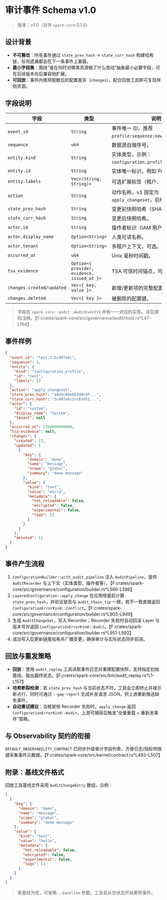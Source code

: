 # 审计事件 Schema v1.0

> 版本：v1.0（对齐 `spark-core` 0.1.0）

## 设计背景

- **不可篡改**：所有事件通过 `state_prev_hash` → `state_curr_hash` 构建哈希链，任何遗漏都会在下一条事件上暴露。
- **最小字段集**：围绕“谁在何时对哪类资源做了什么改动”抽象最小必要字段，可在后续版本向后兼容地扩展。
- **可回放**：事件内携带脱敏后的配置差异（`changes`），配合回放工具即可复现样例资源。

## 字段说明

| 字段 | 类型 | 说明 |
| ---- | ---- | ---- |
| `event_id` | `String` | 事件唯一 ID，推荐 `profile:sequence:new_version_hash`。 |
| `sequence` | `u64` | 数据源自增序号。 |
| `entity.kind` | `String` | 实体类型，示例：`configuration.profile`。 |
| `entity.id` | `String` | 实体唯一标识，例如 ProfileId。 |
| `entity.labels` | `Vec<(String, String)>` | 可选扩展标签（租户、区域等）。 |
| `action` | `String` | 动作名称，v1 固定为 `apply_changeset`，后续可扩展。 |
| `state_prev_hash` | `String` | 变更前快照哈希（SHA-256 Hex）。 |
| `state_curr_hash` | `String` | 变更后快照哈希。 |
| `actor.id` | `String` | 操作者标识（IAM 用户、服务账号等）。 |
| `actor.display_name` | `Option<String>` | 人类可读名称。 |
| `actor.tenant` | `Option<String>` | 多租户上下文，可选。 |
| `occurred_at` | `u64` | Unix 毫秒时间戳。 |
| `tsa_evidence` | `Option<{ provider, evidence, issued_at }>` | TSA 可信时间锚点，可选。 |
| `changes.created/updated` | `Vec<{ key, value }>` | 新增/更新项的完整配置（包含元数据）。 |
| `changes.deleted` | `Vec<{ key }>` | 被删除的配置键。 |

> 字段在 `spark_core::audit::AuditEventV1` 中有一一对应的实现，详见源码注释。【F:crates/spark-core/src/governance/audit/mod.rs†L47-L164】

## 事件样例

```json
{
  "event_id": "test:2:5c497a6c",
  "sequence": 2,
  "entity": {
    "kind": "configuration.profile",
    "id": "test",
    "labels": []
  },
  "action": "apply_changeset",
  "state_prev_hash": "a4d4c88e6b3d0c9f...",
  "state_curr_hash": "5c497a6c2cc83d51...",
  "actor": {
    "id": "system",
    "display_name": "System",
    "tenant": null
  },
  "occurred_at": 1700000000000,
  "tsa_evidence": null,
  "changes": {
    "created": [],
    "updated": [
      {
        "key": {
          "domain": "demo",
          "name": "message",
          "scope": "global",
          "summary": "demo message"
        },
        "value": {
          "kind": "text",
          "value": "world",
          "metadata": {
            "hot_reloadable": false,
            "encrypted": false,
            "experimental": false,
            "tags": []
          }
        }
      }
    ],
    "deleted": []
  }
}
```

## 事件产生流程

1. `ConfigurationBuilder::with_audit_pipeline` 注入 `AuditPipeline`，提供 `AuditRecorder` 与上下文（实体类型、操作者等）。【F:crates/spark-core/src/governance/configuration/builder.rs†L566-L586】
2. `LayeredConfiguration::apply_change` 在应用增量前计算 `state_prev_hash`，并验证是否与 `audit_chain_tip` 一致，若不一致直接返回 `ConfigurationErrorKind::Conflict`。【F:crates/spark-core/src/governance/configuration/builder.rs†L905-L949】
3. 生成 `AuditChangeSet`，写入 Recorder；Recorder 失败时自动回滚 Layer 与版本号并返回 `ConfigurationErrorKind::Audit`。【F:crates/spark-core/src/governance/configuration/builder.rs†L951-L992】
4. 成功写入后更新链尾哈希并广播变更，确保审计与实际状态同步前进。 

## 回放与重发策略

- **回放**：使用 `audit_replay` 工具读取事件日志并重建配置快照，支持指定初始基线、输出最终状态。【F:crates/spark-core/src/bin/audit_replay.rs†L1-L157】
- **哈希断裂检测**：若 `state_prev_hash` 与当前状态不符，工具会立即终止并提示断点行，同时可通过 `--gap-report` 生成补发请求 JSON，供上游重新推送缺失事件。
- **自动重试建议**：当框架侧 Recorder 失败时，`apply_change` 返回 `ConfigurationErrorKind::Audit`，上游可捕获后触发“全量重载 + 重新发事件”策略。

## 与 Observability 契约的衔接

`DEFAULT_OBSERVABILITY_CONTRACT` 已同步升级审计字段列表，方便日志/指标侧按键采集事件元数据。【F:crates/spark-core/src/kernel/contract.rs†L493-L507】

## 附录：基线文件格式

回放工具基线文件采用 `AuditChangeEntry` 数组，示例：

```json
[
  {
    "key": {
      "domain": "demo",
      "name": "message",
      "scope": "global",
      "summary": "demo message"
    },
    "value": {
      "kind": "text",
      "value": "hello",
      "metadata": {
        "hot_reloadable": false,
        "encrypted": false,
        "experimental": false,
        "tags": []
      }
    }
  }
]
```

> 若基线为空，可省略 `--baseline` 参数，工具会从空状态开始累积事件。
